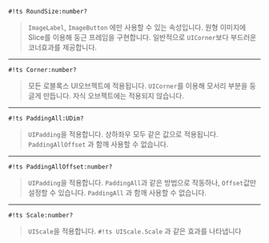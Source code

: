 `#!ts RoundSize:number?`  
> `ImageLabel`, `ImageButton` 에만 사용할 수 있는 속성입니다. 원형 이미지에 Slice를 이용해 둥근 프레임을 구현합니다. 일반적으로 `UICorner`보다 부드러운 코너효과를 제공합니다.  

---

`#!ts Corner:number?`  
> 모든 로블록스 UI오브젝트에 적용됩니다. `UICorner`를 이용해 모서리 부분을 둥글게 만듭니다. 자식 오브젝트에는 적용되지 않습니다.  

---

`#!ts PaddingAll:UDim?`  
> `UIPadding`을 적용합니다. 상하좌우 모두 같은 값으로 적용됩니다. `PaddingAllOffset` 과 함깨 사용할 수 없습니다.

---

`#!ts PaddingAllOffset:number?`  
> `UIPadding`을 적용합니다. `PaddingAll`과 같은 방법으로 작동하나, `Offset`값만 설정할 수 있습니다. `PaddingAll` 과 함깨 사용할 수 없습니다.

---

`#!ts Scale:number?`  
> `UIScale`을 적용합니다. `#!ts UIScale.Scale` 과 같은 효과를 나타냅니다
